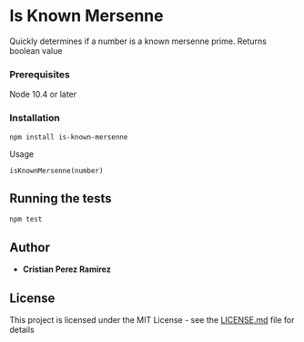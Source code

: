 # Is Known Mersenne

Quickly determines if a number is a known mersenne prime. Returns boolean value


### Prerequisites

Node 10.4 or later


### Installation





```
npm install is-known-mersenne
```

Usage
```
isKnownMersenne(number)
```



## Running the tests



```
npm test
```



 

## Author

* **Cristian Perez Ramirez** 
## License

This project is licensed under the MIT License - see the [LICENSE.md](LICENSE.md) file for details

